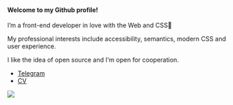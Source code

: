 #### Welcome to my Github profile!

I’m a front-end developer in love with the Web and CSS🖤

My professional interests include accessibility, semantics, modern CSS and user experience.

I like the idea of open source and I'm open for cooperation.
- [Telegram](https://t.me/winter_song)
- [CV](https://starkovsergey.github.io/StarkovSergey)

![](https://www.codewars.com/users/StarkovSergey/badges/small?theme=light)
